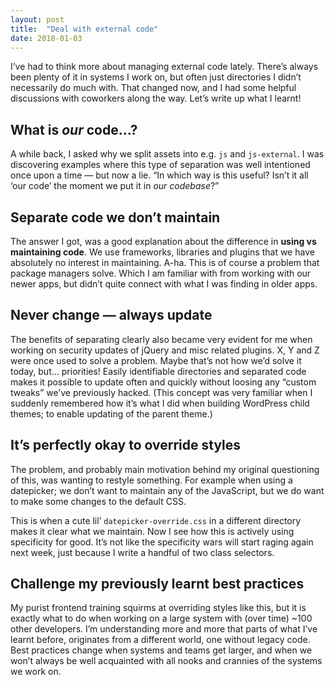```yaml
---
layout: post
title:  "Deal with external code"
date: 2018-01-03
---
```


I’ve had to think more about managing external code lately. There’s always been plenty of it in systems I work on, but often just directories I didn’t necessarily do much with. That changed now, and I had some helpful discussions with coworkers along the way. Let’s write up what I learnt!

## What is *our* code…?
A while back, I asked why we split assets into e.g. `js` and `js-external`. I was discovering examples where this type of separation was well intentioned once upon a time — but now a lie. “In&nbsp;which way is this useful? Isn’t it all ‘our code’ the moment we put it in *our codebase*?”

## Separate code we don’t maintain
The answer I got, was a good explanation about the difference in **using vs maintaining code**. We&nbsp;use frameworks, libraries and plugins that we have absolutely no interest in maintaining. A-ha.&nbsp;This is of course a problem that package managers solve. Which I am familiar with from working with our newer apps, but didn’t quite connect with what I was finding in older apps.

## Never change — always update
The benefits of separating clearly also became very evident for me when working on security updates of jQuery and misc related plugins. X, Y and Z were once used to solve a problem. Maybe that’s not how we’d solve it today, but… priorities! Easily identifiable directories and separated code makes it possible to update often and quickly without loosing any “custom tweaks” we’ve previously hacked. (This concept was very familiar when I suddenly remembered how it’s what I did when building WordPress child themes; to enable updating of the parent theme.)

## It’s perfectly okay to override styles
The problem, and probably main motivation behind my original questioning of this, was wanting to restyle something. For example when using a datepicker; we don’t want to maintain any of the JavaScript, but we do want to make some changes to the default CSS.

This is when a cute lil’ `datepicker-override.css` in a different directory makes it clear what we maintain. Now I see how this is actively using specificity for good. It’s not like the specificity wars will start raging again next week, just because I write a handful of two class selectors.

## Challenge my previously learnt best practices
My purist frontend training squirms at overriding styles like this, but it is exactly what to do when working on a large system with (over time) ~100 other developers. I’m understanding more and more that parts of what I’ve learnt before, originates from a different world, one without legacy code. Best practices change when systems and teams get larger, and when we won’t always be well acquainted with all nooks and crannies of the systems we work on.
